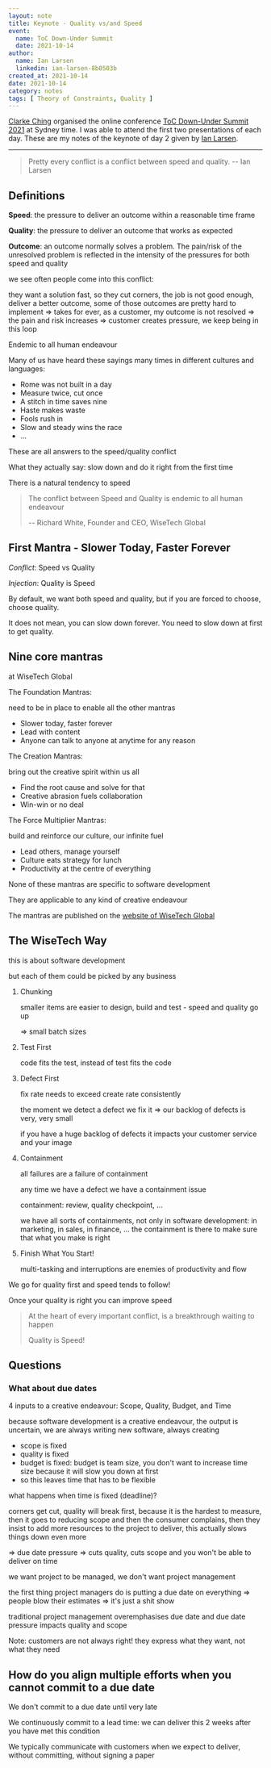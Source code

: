 ```yaml
---
layout: note
title: Keynote - Quality vs/and Speed
event:
  name: ToC Down-Under Summit
  date: 2021-10-14
author:
  name: Ian Larsen
  linkedin: ian-larsen-8b0503b
created_at: 2021-10-14
date: 2021-10-14
category: notes
tags: [ Theory of Constraints, Quality ]
---
```


[Clarke Ching](https://www.linkedin.com/in/clarkeching/) organised the online
conference [ToC Down-Under Summit 2021](https://www.craft.do/s/JCx8mc7SREZh9B)
at Sydney time. I was able to attend the first two presentations of each day.
These are my notes of the keynote of day 2 given by [Ian Larsen](https://www.linkedin.com/in/ian-larsen-8b0503b/).

---

> Pretty every conflict is a conflict between speed and quality.
> -- Ian Larsen

## Definitions

**Speed**: the pressure to deliver an outcome within a reasonable time frame

**Quality**: the pressure to deliver an outcome that works as expected

**Outcome**: an outcome normally solves a problem. The pain/risk of the unresolved problem is reflected in the intensity of the pressures for both speed and quality

we see often people come into this conflict:

they want a solution fast,
so they cut corners,
the job is not good enough,
deliver a better outcome,
some of those outcomes are pretty hard to implement => takes for ever,
as a customer, my outcome is not resolved => the pain and risk increases => customer creates pressure,
we keep being in this loop

Endemic to all human endeavour

Many of us have heard these sayings many times in different cultures and languages:

- Rome was not built in a day
- Measure twice, cut once
- A stitch in time saves nine
- Haste makes waste
- Fools rush in
- Slow and steady wins the race
- ...

These are all answers to the speed/quality conflict

What they actually say: slow down and do it right from the first time

There is a natural tendency to speed

> The conflict between Speed and Quality is endemic to all human endeavour
> 
> -- Richard White, Founder and CEO, WiseTech Global

## First Mantra - Slower Today, Faster Forever

*Conflict*: Speed vs Quality

*Injection*: Quality is Speed

By default, we want both speed and quality, but if you are forced to choose, choose quality.

It does not mean, you can slow down forever. You need to slow down at first to get quality.

## Nine core mantras

at WiseTech Global

The Foundation Mantras:

need to be in place to enable all the other mantras

- Slower today, faster forever
- Lead with content
- Anyone can talk to anyone at anytime for any reason

The Creation Mantras:

bring out the creative spirit within us all

- Find the root cause and solve for that
- Creative abrasion fuels collaboration
- Win-win or no deal

The Force Multiplier Mantras:

build and reinforce our culture, our infinite fuel

- Lead others, manage yourself
- Culture eats strategy for lunch
- Productivity at the centre of everything

None of these mantras are specific to software development

They are applicable to any kind of creative endeavour

The mantras are published on the [website of WiseTech Global](https://www.wisetechglobal.com/who-we-are/our-values/#mantras)

## The WiseTech Way

this is about software development

but each of them could be picked by any business

1. Chunking

   smaller items are easier to design, build and test - speed and quality go up

   => small batch sizes

2. Test First

   code fits the test, instead of test fits the code

3. Defect First

   fix rate needs to exceed create rate consistently

   the moment we detect a defect we fix it => our backlog of defects is very, very small

   if you have a huge backlog of defects it impacts your customer service and your image

4. Containment

   all failures are a failure of containment

   any time we have a defect we have a containment issue

   containment: review, quality checkpoint, ...

   we have all sorts of containments, not only in software development: in marketing, in sales, in finance, ...
   the containment is there to make sure that what you make is right

5. Finish What You Start!

   multi-tasking and interruptions are enemies of productivity and flow

We go for quality first and speed tends to follow!

Once your quality is right you can improve speed

> At the heart of every important conflict, is a breakthrough waiting to happen
>
> Quality is Speed!

## Questions

### What about due dates

4 inputs to a creative endeavour: Scope, Quality, Budget, and Time

because software development is a creative endeavour, the output is uncertain,
we are always writing new software, always creating

- scope is fixed
- quality is fixed
- budget is fixed: budget is team size, you don't want to increase time size because it will slow you down at first
- so this leaves time that has to be flexible

what happens when time is fixed (deadline)?

corners get cut, quality will break first, because it is the hardest to measure, then it goes to reducing scope and then the consumer complains, then they insist to add more resources to the project to deliver, this actually slows things down even more

=> due date pressure => cuts quality, cuts scope and you won't be able to deliver on time

we want project to be managed, we don't want project management

the first thing project managers do is putting a due date on everything
=> people blow their estimates
=> it's just a shit show

traditional project management overemphasises due date
and due date pressure impacts quality and scope

Note: customers are not always right! they express what they want, not what they need

## How do you align multiple efforts when you cannot commit to a due date

We don't commit to a due date until very late

We continuously commit to a lead time: we can deliver this 2 weeks after you have met this condition

We typically communicate with customers when we expect to deliver, without committing, without signing a paper
